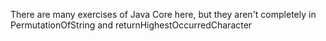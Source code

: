 There are many exercises of Java Core here, but they aren't completely in PermutationOfString and returnHighestOccurredCharacter